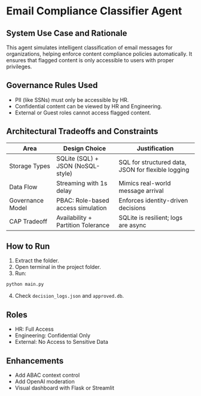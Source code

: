 #  Email Compliance Classifier Agent

##  System Use Case and Rationale

This agent simulates intelligent classification of email messages for organizations, helping enforce content compliance policies automatically. It ensures that flagged content is only accessible to users with proper privileges.

##  Governance Rules Used

- PII (like SSNs) must only be accessible by HR.
- Confidential content can be viewed by HR and Engineering.
- External or Guest roles cannot access flagged content.

##  Architectural Tradeoffs and Constraints

| Area             | Design Choice                        | Justification |
|------------------|--------------------------------------|---------------|
| Storage Types    | SQLite (SQL) + JSON (NoSQL-style)    | SQL for structured data, JSON for flexible logging |
| Data Flow        | Streaming with 1s delay              | Mimics real-world message arrival |
| Governance Model | PBAC: Role-based access simulation   | Enforces identity-driven decisions |
| CAP Tradeoff     | Availability + Partition Tolerance   | SQLite is resilient; logs are async |

##  How to Run

1. Extract the folder.
2. Open terminal in the project folder.
3. Run:

```bash
python main.py
```

4. Check `decision_logs.json` and `approved.db`.

##  Roles

- HR: Full Access
- Engineering: Confidential Only
- External: No Access to Sensitive Data

##  Enhancements

- Add ABAC context control
- Add OpenAI moderation
- Visual dashboard with Flask or Streamlit
